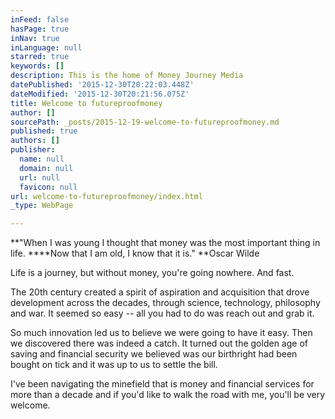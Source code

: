 ```yaml
---
inFeed: false
hasPage: true
inNav: true
inLanguage: null
starred: true
keywords: []
description: This is the home of Money Journey Media
datePublished: '2015-12-30T20:22:03.448Z'
dateModified: '2015-12-30T20:21:56.075Z'
title: Welcome to futureproofmoney
author: []
sourcePath: _posts/2015-12-19-welcome-to-futureproofmoney.md
published: true
authors: []
publisher:
  name: null
  domain: null
  url: null
  favicon: null
url: welcome-to-futureproofmoney/index.html
_type: WebPage

---
```

**"When I was young I thought that money was the most important thing in life. ****Now that I am old, I know that it is." **Oscar Wilde

Life is a journey, but without money, you're going nowhere. And fast.

The 20th century created a spirit of aspiration and acquisition that drove development across the decades, through science, technology, philosophy and war. It seemed so easy -- all you had to do was reach out and grab it.

So much innovation led us to believe we were going to have it easy. Then we discovered there was indeed a catch. It turned out the golden age of saving and financial security we believed was our birthright had been bought on tick and it was up to us to settle the bill.

I've been navigating the minefield that is money and financial services for more than a decade and if you'd like to walk the road with me, you'll be very welcome.